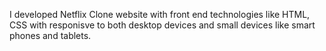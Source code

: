 I developed Netflix Clone website with front end technologies like HTML, CSS with responisve to both desktop devices and small devices like smart phones and tablets.
